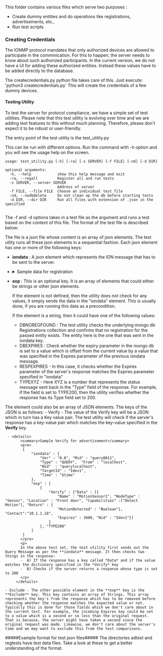 This folder contains various files which serve two purposes :
   - Create dummy entities and do operations like registrations, advertisements, etc., 
   - Run test scripts



### Creating Credentials ###
The IONMP protocol mandates that only authorized devices are allowed to participate in the comminication. For this to happen, the server needs to know about such authorized participants. In the current version, we do not have a UI for adding these authorized entities. Instead these values have to be added directly to the database. 

The createcredentials.py python file takes care of this. Just execute:
  'python3 createcredentials.py`
This will create the credentials of a few dummy devices. 

#### Testing Utility ####
To test the server for protocol compliance, we have a simple set of test utilities. 
Please note that this test utility is evolving over time and we are adding test features to this without much planning. Therefore, please don't expect it to be robust or user-friendly. 

The entry point of the test utility is the test_utility.py

This can be run with different options. Run the command with -h option and you will see the usage help on the screen. 

```
usage: test_utility.py [-h] [-ra] [-s SERVER] [-f FILE] [-nd] [-d DIR]

optional arguments:
  -h, --help            show this help message and exit
  -ra, --regall         Register all and run tests
  -s SERVER, --server SERVER
                        Address of server
  -f FILE, --file FILE  Choose an individual test file
  -nd, --nodbdelete     Do not clean up the db before starting tests
  -d DIR, --dir DIR     Run all files with extension of .json in the specified
 
```

The -f and -d options takes in a test file as the argument and runs a test based on the content of this file. The format of the test file is described below:

The file is a json file whose content is an array of json elements. The test utlity runs all these json elements in a sequential fashion. 
Each json element has one or more of the following keys:

- **iondata** : A json element which represents the ION message that has to be sent to the server. 
- <details>
           <summary>Sample data for registration</summary>
           <pre>
              "iondata" : {      
                    "Type": "Register", 
                    "Expires" : 3600,
                    "From" : "10.1.1.18", 
                    "Nid" : "Idev1", 
                    "Key" : "keyIdev1", 
                    "Mid" : "Idev1_001",
                    "Time" : "$time"
                    }
           </pre>
         </details>

- **exp** : This is an optional key. It is an array of elements that could either be strings or other json elements.

    If the element is not defined, then the utility does not check for any values, it simply sends the data in the "iondata" element. This is usually done, if you are running this data as a precondition. 

    If the element is a string, then it could have one of the following values:
    - DBNOREGFOUND : The test utility checks the underlying mongo db Registrations collection and confirms that no registration for the passed entity exists. The entity here is the one that was sent in the iondata key.
    - DBEXPIRES : Check whether the expiry parameter in the mongo db is set to a value which is  offset from the current value by a value that was specified in the Expires parameter of the previous iondata message.
    - RESPEXPIRES - In this case, it checks whether the Expires parameter of the server's response matches the Expires parameter specified in "iondata"
    - TYPEXYZ - Here XYZ is a number that represents the status message sent back in the "Type" field of the response. For example, if the field is set to TYPE200, then the utility verifies whether the response has its Type field set to 200. 

The element could also be an array of JSON elements. The keys of the JSON is as follows:
    - Verify - The value of the Verify key will be a JSON which in turn has a Key value pair. 
    The test utility will check if the server's response has a key-value pair which matches the key-value specified in the **Verify** key. 

     - <details>
           <summary>Sample Verify for advertisement</summary>
           <pre>
            {
                "iondata" : {
                    "Ver" : "0.8", "Mid" : "query0011", 
                    "Type" : "QUERY",  "From" : "localhost",
                    "Nid"  : "querylocalhost",
                    "TargetId" : "Idev1", 
                    "Time" : "$time"
                }, 
                "exp" : [
                    {
                        "Verify" : {"Data" : [{  
                            "Name" : "MotionSensor1", "NodeType" : "Sensor", "Location" : "Front door", "Capabilities" :["Detect Motion"], "Return" : { 
                            "MotionDetected" : "Boolean"}, "Contact":"10.1.1.18", 
                            "Expires" : 3600, "Nid" : "Idev1"}]
                        }
                    }, "TYPE200"
                ]
            }
           </pre>
           <p>
           In the above test set, the test utility first sends out the Query Message as per the **iondata** message. It then checks two things in the response:
           -  A) If the response has a key called *Data* and if the value matches the dictionary specified in the *Verify* key
           -  B) Checks if the server returns a response whose type is set to 200
           </p>
         </details>

    - Exclude - The other possible element in the **exp** key is the **Exclude** key. This key contains an array of Strings. This array represents the key's from the response which has to be removed before checking whether the response matches the expected value or not. Typically this is done for those fields which we don't care about in the current test. For example, the incoming Expires key could be set to a value which is a second or so less than the original request. That is because, the server might have taken a second since the original request was made. Likewise, we don't care about the server's time and we may want to exclude this from the test comparisons. 

#####Example format for test json files#####
The directories adtest and regtests have test data files. Take a look at these to get a better understanding of the format. 

